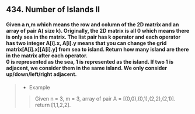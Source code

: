 ## 434. Number of Islands II
#### Given a n,m which means the row and column of the 2D matrix and an array of pair A( size k). Originally, the 2D matrix is all 0 which means there is only sea in the matrix. The list pair has k operator and each operator has two integer A[i].x, A[i].y means that you can change the grid matrix[A[i].x][A[i].y] from sea to island. Return how many island are there in the matrix after each operator.<br>0 is represented as the sea, 1 is represented as the island. If two 1 is adjacent, we consider them in the same island. We only consider up/down/left/right adjacent.

>* Example
>> Given n = 3, m = 3, array of pair A = [(0,0),(0,1),(2,2),(2,1)].
>> return [1,1,2,2].